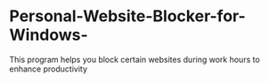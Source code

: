 # Personal-Website-Blocker-for-Windows-
This program helps you block certain websites during work hours to enhance productivity
